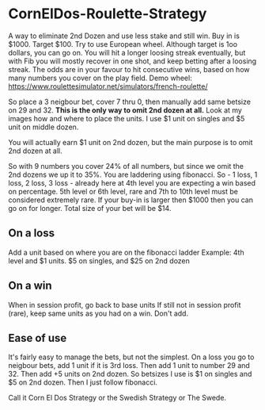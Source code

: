 # CornElDos-Roulette-Strategy
A way to eliminate 2nd Dozen and use less stake and still win. Buy in is $1000. Target $100. Try to use European wheel. Although target is 1oo dollars, you can go on. You will hit a longer loosing streak eventually, but with Fib you will mostly recover in one shot, and keep betting after a loosing streak. The odds are in your favour to hit consecutive wins, based on how many numbers you cover on the play field. 
Demo wheel: https://www.roulettesimulator.net/simulators/french-roulette/

So place a 3 neigbour bet, cover 7 thru 0, then manually add same betsize on 29 and 32. <b>This is the only way to omit 2nd dozen at all.</b> 
Look at my images how and where to place the units. I use $1 unit on singles and $5 unit on middle dozen. 

You will actually earn $1 unit on 2nd dozen, but the main purpose is to omit 2nd dozen at all. 

So with 9 numbers you cover 24% of all numbers, but since we omit the 2nd dozens we up it to 35%. You are laddering using fibonacci. So - 1 loss, 1 loss, 2 loss, 3 loss - already here at 4th level you are expecting a win based on percentage. 5th level or 6th level, rare and 7th to 10th level must be considered extremely rare. If your buy-in is larger then $1000 then you can go on for longer. Total size of your bet will be $14.

## On a loss
Add a unit based on where you are on the fibonacci ladder
Example: 4th level and $1 units. $5 on singles, and $25 on 2nd dozen
## On a win
When in session profit, go back to base units
If still not in session profit (rare), keep same units as you had on a win. Don't add.

## Ease of use
It's fairly easy to manage the bets, but not the simplest. On a loss you go to neigbour bets, add 1 unit if it is 3rd loss. Then add 1 unit to number 29 and 32. Then add +5 units on 2nd dozen. So betsizes I use is $1 on singles and $5 on 2nd dozen. Then I just follow fibonacci. 

Call it Corn El Dos Strategy or the Swedish Strategy or The Swede.
